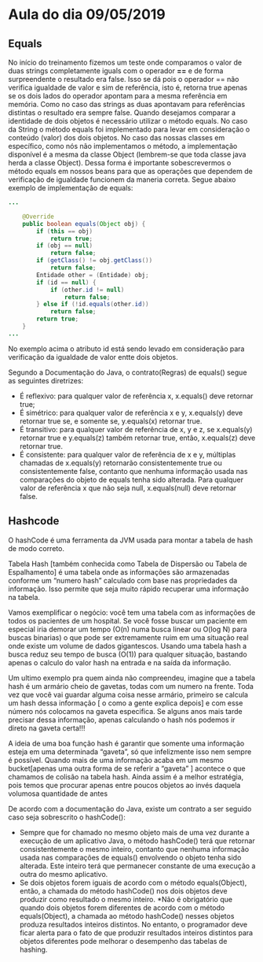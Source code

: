 # Aula do dia 09/05/2019 


## Equals 
No início do treinamento fizemos um teste onde comparamos o valor de duas strings completamente iguals com o operador **==** e de forma surpreendente o resultado era false. 
Isso se dá pois o operador == não verifica igualdade de valor e sim de referência, isto é, retorna true apenas se os dois lados do operador apontam para a mesma referência em memória. Como no caso das strings as duas apontavam para referências distintas o resultado era sempre false.
Quando desejamos comparar a identidade de dois objetos é necessário utilizar o método equals. No caso da String o método equals foi implementado para levar em consideração o conteúdo (valor) dos dois objetos. 
No caso das nossas classes em específico, como nós não implementamos o método, a implementação disponível é a mesma da classe Object (lembrem-se que toda classe java herda a classe Object).
Dessa forma é importante sobescrevermos o método equals em nossos beans para que as operações que dependem de verificação de igualdade funcionem da maneria correta. 
Segue abaixo exemplo de implementação de equals:
```java
...

	@Override
	public boolean equals(Object obj) {
		if (this == obj)
			return true;
		if (obj == null)
			return false;
		if (getClass() != obj.getClass())
			return false;
		Entidade other = (Entidade) obj;
		if (id == null) {
			if (other.id != null)
				return false;
		} else if (!id.equals(other.id))
			return false;
		return true;
	}
...
```
No exemplo acima o atributo id está sendo levado em consideração para verificação da igualdade de valor entte dois objetos. 

Segundo a Documentação do Java, o contrato(Regras) de equals() segue as seguintes diretrizes:

* É reflexivo: para qualquer valor de referência x, x.equals() deve retornar true;
* É simétrico: para qualquer valor de referência x e y, x.equals(y) deve retornar true se, e somente se, y.equals(x) retornar true.
* É transitivo: para qualquer valor de referência de x, y e z, se x.equals(y) retornar true e y.equals(z) também retornar true, então, x.equals(z) deve retornar true.
* É consistente: para qualquer valor de referência de x e y, múltiplas chamadas de x.equals(y) retornarão consistentemente true ou consistentemente false, contanto que nenhuma informação usada nas comparações do objeto de equals tenha sido alterada.
Para qualquer valor de referência x que não seja null, x.equals(null) deve retornar false.

## Hashcode
O hashCode é uma ferramenta da JVM usada para montar a tabela de hash de modo correto.

Tabela Hash [também conhecida como Tabela de Dispersão ou Tabela de Espalhamento] é uma tabela onde as informações são armazenadas conforme um “numero hash” calculado com base nas propriedades da informação. Isso permite que seja muito rápido recuperar uma informação na tabela.

Vamos exemplificar o negócio: você tem uma tabela com as informações de todos os pacientes de um hospital. Se você fosse buscar um paciente em especial iria demorar um tempo (O(n) numa busca linear ou O(log N) para buscas binarias) o que pode ser extremamente ruim em uma situação real onde existe um volume de dados gigantescos. Usando uma tabela hash a busca reduz seu tempo de busca (O(1)) para qualquer situação, bastando apenas o calculo do valor hash na entrada e na saída da informação.

Um ultimo exemplo pra quem ainda não compreendeu, imagine que a tabela hash é um armário cheio de gavetas, todas com um numero na frente. Toda vez que você vai guardar alguma coisa nesse armário, primeiro se calcula um hash dessa informação [ o como a gente explica depois] e com esse número nós colocamos na gaveta especifica. Se alguns anos mais tarde precisar dessa informação, apenas calculando o hash nós podemos ir direto na gaveta certa!!!

A ideia de uma boa função hash é garantir que somente uma informação esteja em uma determinada “gaveta”, só que infelizmente isso nem sempre é possível. Quando mais de uma informação acaba em um mesmo bucket[apenas uma outra forma de se referir a “gaveta” ] acontece o que chamamos de colisão na tabela hash. Ainda assim é a melhor estratégia, pois temos que procurar apenas entre poucos objetos ao invés daquela volumosa quantidade de antes

De acordo com a documentação do Java, existe um contrato a ser seguido caso seja sobrescrito o hashCode():

* Sempre que for chamado no mesmo objeto mais de uma vez durante a execução de um aplicativo Java, o método hashCode() terá que retornar consistentemente o mesmo inteiro, contanto que nenhuma informação usada nas comparações de equals() envolvendo o objeto tenha sido alterada. Este inteiro terá que permanecer constante de uma execução a outra do mesmo aplicativo.
* Se dois objetos forem iguais de acordo com o método equals(Object), então, a chamada do método hashCode() nos dois objetos deve produzir como resultado o mesmo inteiro.
*Não é obrigatório que quando dois objetos forem diferentes de acordo com o método equals(Object), a chamada ao método hashCode() nesses objetos produza resultados inteiros distintos. No entanto, o programador deve ficar alerta para o fato de que produzir resultados inteiros distintos para objetos diferentes pode melhorar o desempenho das tabelas de hashing.
